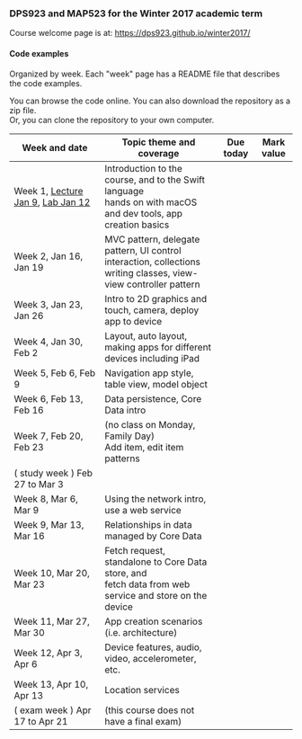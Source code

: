 ### DPS923 and MAP523 for the Winter 2017 academic term

Course welcome page is at: https://dps923.github.io/winter2017/

#### Code examples
Organized by week. Each "week" page has a README file that describes the code examples.

You can browse the code online. You can also download the repository as a zip file.  
Or, you can clone the repository to your own computer.  

|Week&nbsp;and&nbsp;date|Topic theme and coverage|Due today|Mark value|
|--------------------|------------------------|---------|----------|
| Week 1, [Lecture Jan 9](lectures/week1), [Lab Jan 12](https://petermcintyre.com/dps923/notes/jan12) | Introduction to the course, and to the Swift language<br>hands on with macOS and dev tools, app creation basics |
| Week 2, Jan 16, Jan 19 | MVC pattern, delegate pattern, UI control interaction, collections<br>writing classes, view-view controller pattern |	
| Week 3, Jan 23, Jan 26 |	Intro to 2D graphics and touch, camera, deploy app to device		
| Week 4, Jan 30, Feb 2|	Layout, auto layout, making apps for different devices including iPad		
| Week 5, Feb 6, Feb 9|	Navigation app style, table view, model object		
| Week 6, Feb 13, Feb 16|	Data persistence, Core Data intro		
| Week 7, Feb 20, Feb 23	|(no class on Monday, Family Day)<br>Add item, edit item patterns		
|( study week ) Feb 27 to Mar 3 |			
| Week 8, Mar 6, Mar 9|	Using the network intro, use a web service		
| Week 9, Mar 13, Mar 16|	Relationships in data managed by Core Data		
| Week 10, Mar 20, Mar 23|	Fetch request, standalone to Core Data store, and<br>fetch data from web service and store on the device		
| Week 11, Mar 27, Mar 30|	App creation scenarios (i.e. architecture)		
| Week 12, Apr 3, Apr 6|	Device features, audio, video, accelerometer, etc.		
| Week 13, Apr 10, Apr 13|	Location services		
| ( exam week ) Apr 17 to Apr 21|	(this course does not have a final exam)
